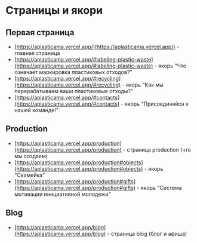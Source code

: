 # Страницы и якори

## Первая страница

- [https://aplasticama.vercel.app/](https://aplasticama.vercel.app/) - главная страница
- [https://aplasticama.vercel.app/#labeling-plastic-waste](https://aplasticama.vercel.app/#labeling-plastic-waste) - якорь "Что означает маркировка пластиковых отходов?"
- [https://aplasticama.vercel.app/#recycling](https://aplasticama.vercel.app/#recycling) - якорь "Как мы перерабатываем ваши пластиковые отходы?"
- [https://aplasticama.vercel.app/#contacts](https://aplasticama.vercel.app/#contacts) - якорь "Присоединяйся к нашей команде!"

## Production

- [https://aplasticama.vercel.app/production](https://aplasticama.vercel.app/production) - страница production (что мы создаем)
- [https://aplasticama.vercel.app/production#objects](https://aplasticama.vercel.app/production#objects) - якорь "Скамейка"
- [https://aplasticama.vercel.app/production#gifts](https://aplasticama.vercel.app/production#gifts) - якорь "Система мотивации инициативной молодежи"

## Blog

- [https://aplasticama.vercel.app/blog](https://aplasticama.vercel.app/blog) - страница blog (блог и афиша)
